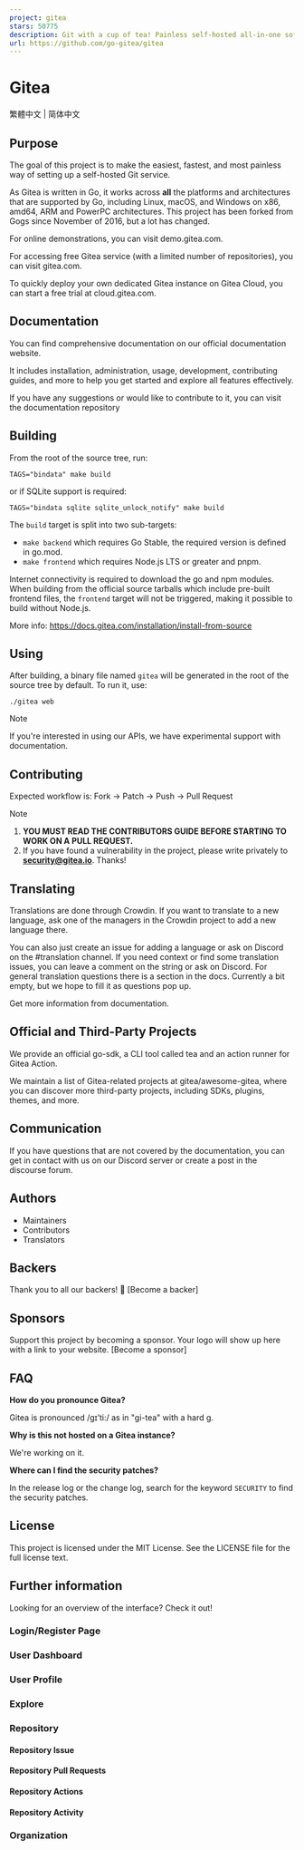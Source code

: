 ```yaml
---
project: gitea
stars: 50775
description: Git with a cup of tea! Painless self-hosted all-in-one software development service, including Git hosting, code review, team collaboration, package registry and CI/CD
url: https://github.com/go-gitea/gitea
---
```


Gitea
=====

繁體中文 | 简体中文

Purpose
-------

The goal of this project is to make the easiest, fastest, and most painless way of setting up a self-hosted Git service.

As Gitea is written in Go, it works across **all** the platforms and architectures that are supported by Go, including Linux, macOS, and Windows on x86, amd64, ARM and PowerPC architectures. This project has been forked from Gogs since November of 2016, but a lot has changed.

For online demonstrations, you can visit demo.gitea.com.

For accessing free Gitea service (with a limited number of repositories), you can visit gitea.com.

To quickly deploy your own dedicated Gitea instance on Gitea Cloud, you can start a free trial at cloud.gitea.com.

Documentation
-------------

You can find comprehensive documentation on our official documentation website.

It includes installation, administration, usage, development, contributing guides, and more to help you get started and explore all features effectively.

If you have any suggestions or would like to contribute to it, you can visit the documentation repository

Building
--------

From the root of the source tree, run:

```
TAGS="bindata" make build
```

or if SQLite support is required:

```
TAGS="bindata sqlite sqlite_unlock_notify" make build
```

The `build` target is split into two sub-targets:

-   `make backend` which requires Go Stable, the required version is defined in go.mod.
-   `make frontend` which requires Node.js LTS or greater and pnpm.

Internet connectivity is required to download the go and npm modules. When building from the official source tarballs which include pre-built frontend files, the `frontend` target will not be triggered, making it possible to build without Node.js.

More info: https://docs.gitea.com/installation/install-from-source

Using
-----

After building, a binary file named `gitea` will be generated in the root of the source tree by default. To run it, use:

```
./gitea web
```

Note

If you're interested in using our APIs, we have experimental support with documentation.

Contributing
------------

Expected workflow is: Fork -> Patch -> Push -> Pull Request

Note

1.  **YOU MUST READ THE CONTRIBUTORS GUIDE BEFORE STARTING TO WORK ON A PULL REQUEST.**
2.  If you have found a vulnerability in the project, please write privately to **security@gitea.io**. Thanks!

Translating
-----------

Translations are done through Crowdin. If you want to translate to a new language, ask one of the managers in the Crowdin project to add a new language there.

You can also just create an issue for adding a language or ask on Discord on the #translation channel. If you need context or find some translation issues, you can leave a comment on the string or ask on Discord. For general translation questions there is a section in the docs. Currently a bit empty, but we hope to fill it as questions pop up.

Get more information from documentation.

Official and Third-Party Projects
---------------------------------

We provide an official go-sdk, a CLI tool called tea and an action runner for Gitea Action.

We maintain a list of Gitea-related projects at gitea/awesome-gitea, where you can discover more third-party projects, including SDKs, plugins, themes, and more.

Communication
-------------

If you have questions that are not covered by the documentation, you can get in contact with us on our Discord server or create a post in the discourse forum.

Authors
-------

-   Maintainers
-   Contributors
-   Translators

Backers
-------

Thank you to all our backers! 🙏 \[Become a backer\]

Sponsors
--------

Support this project by becoming a sponsor. Your logo will show up here with a link to your website. \[Become a sponsor\]

FAQ
---

**How do you pronounce Gitea?**

Gitea is pronounced /ɡɪ’ti:/ as in "gi-tea" with a hard g.

**Why is this not hosted on a Gitea instance?**

We're working on it.

**Where can I find the security patches?**

In the release log or the change log, search for the keyword `SECURITY` to find the security patches.

License
-------

This project is licensed under the MIT License. See the LICENSE file for the full license text.

Further information
-------------------

Looking for an overview of the interface? Check it out!

### Login/Register Page

### User Dashboard

### User Profile

### Explore

### Repository

#### Repository Issue

#### Repository Pull Requests

#### Repository Actions

#### Repository Activity

### Organization
